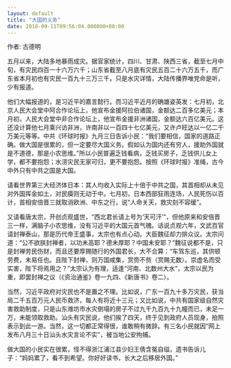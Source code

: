 ```yaml
---
layout: default
title: "大国的义务"
date: 2018-09-11T09:56:04.000000+08:00
---
```


作者: 古德明

五月以来，大陆多地暴雨成灾。据官家统计，四川、甘肃、陕西三省，截至七月中旬，有灾民四百一十六万六千；山东省截至八月底有灾民五百二十六万五千，而广东省本月初也有灾民一百九十三万三千。只是水灾详情，大陆传播界唯党命是听，少有报道。

他们大幅报道的，是习近平的嘉言懿行。而习近平近月的确雄姿英发：七月初，北京人民大会堂中阿合作论坛上，他宣布金援阿拉伯诸国，金额达二百多亿美元；本月初，人民大会堂中非合作论坛上，他宣布金援非洲诸国，金额达六百亿美元。这还没计算他七月乘兴访非洲，许南非以一百四十七亿美元，又许卢旺达以一亿二千万美元等等。中共《环球时报》九月三日告诉小民：“我们要相信，国家的道路正确。做大国是很累的，但一定要尽大国义务。假如认为国内还有穷人，援助外国就是不道德，那是小农思维。”所以小民普遍乏钱看病，乏钱买房子，乏钱供儿女上学，都不要抱怨；水涝灾民无家可归，更不要抱怨。按照《环球时报》准绳，古今中外只有中共之国是大国。

请看世界第三大经济体日本：其人均收入实际上十倍于中共之国，其首相却从未见对外国挥金如土，对民瘼则无动于中。七月初，日本西部狂雨连场，人民死伤以百计，首相安倍晋三就取消欧洲、中东之行，说“人命关天，救灾刻不容缓”。

又请看唐太宗，开创贞观盛世，“西北君长请上号为‘天可汗’”，但他原来和安倍晋三一样，满脑子小农思维，没有习近平的大国元首气魄。话说贞观六年，文武百官请封禅泰山，那是历代帝王盛事，太宗也有点心动。大臣魏征却力排众议。太宗问道：“公不欲朕封禅者，以功未高耶？德未厚耶？中国未安耶？”魏征说都不是，只是封禅劳民伤财，而且还要厚赐随行的外国君长，大不合算：“车驾东巡，其供顿劳费，未易任也。且陛下封禅，则万国咸集，赏赍不赀（赏赐无数）。崇虚名而受实害，陛下将焉用之？”太宗认为有理，适逢“河南、北数州大水”，太宗以民为重，即罢封禅之议（《资治通鉴》卷一九四、《新唐书》卷二）。

当然，习近平政府对灾民也不是置之不理。比如说，广东一百九十多万灾民，获当局二千五百万元人民币救济，每人有将近十三元；又比如说，中共有国家级自然灾害救助制度，只是山东潍坊市水灾倒塌的房子不过九千九百九十九幢而已，未足一万，未能领取救助。汕头有灾民说，他们挨了四天，终于见到政府人员现身，拍照表示到此一游。当然，这一切都正常得很，谁敢稍有微辞。有三名小民就因“网上发布八月三十日汕头水灾言论不实”，被当地公安拘捕。

做大国的小民实在很累，怪不得浙江浦江县少妇王倩含冤自缢，遗书告诉儿子：“妈妈累了，看不到希望。你好好读书，长大之后移居外国。”

